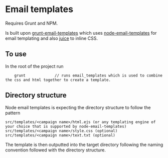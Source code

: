 # Email templates

Requires Grunt and NPM.

Is built upon [grunt-email-templates](https://github.com/ertrzyiks/grunt-email-templates) which uses [node-email-templates](https://github.com/niftylettuce/node-email-templates) for email templating and also [juice](https://github.com/Automattic/juice) to inline CSS.

## To use

In the root of the project run
```command
    grunt             // runs email_templates which is used to combine the css and html together to create a template.
```

## Directory structure

Node email templates is expecting the directory structure to follow the pattern
```
src/templates/<campaign name>/html.ejs (or any templating engine of your choice that is supported by node-email-templates)
src/templates/<campaign name>/style.css (optional)
src/templates/<campaign name>/text.txt (optional)
```
The template is then outputted into the target directory following the naming convention followed with the directory structure.

